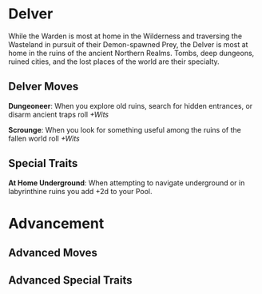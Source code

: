 # Delver
While the Warden is most at home in the Wilderness and traversing the Wasteland in pursuit of their Demon-spawned Prey, the Delver is most at home in the ruins of the ancient Northern Realms. Tombs, deep dungeons, ruined cities, and the lost places of the world are their specialty.

## Delver Moves
**Dungeoneer**: When you explore old ruins, search for hidden entrances, or disarm ancient traps roll *+Wits*

**Scrounge**: When you look for something useful among the ruins of the fallen world roll *+Wits*

## Special Traits
**At Home Underground**: When attempting to navigate underground or in labyrinthine ruins you add +2d to your Pool.

# Advancement
## Advanced Moves

## Advanced Special Traits
